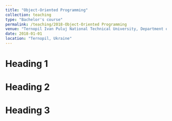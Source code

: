 ```yaml
---
title: "Object-Oriented Programming"
collection: teaching
type: "Bachelor's course"
permalink: /teaching/2018-Object-Oriented Programming
venue: "Ternopil Ivan Puluj National Technical University, Department of Automation of Technological Processes and Manufacturing"
date: 2018-01-01
location: "Ternopil, Ukraine"
---
```


Heading 1
======

Heading 2
======

Heading 3
======